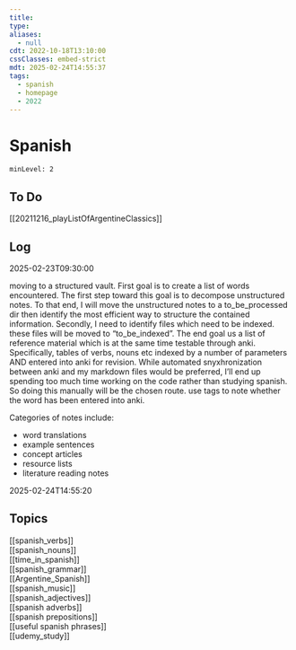 ```yaml
---
title: 
type:
aliases:
  - null
cdt: 2022-10-18T13:10:00
cssClasses: embed-strict
mdt: 2025-02-24T14:55:37
tags:
  - spanish
  - homepage
  - 2022
---
```


# Spanish

```toc
minLevel: 2
```

## To Do

[[20211216_playListOfArgentineClassics]]

## Log

2025-02-23T09:30:00

moving to a structured vault. First goal is to create a list of words encountered. The first step toward this goal is to decompose unstructured notes. To that end, I will move the unstructured notes to a to_be_processed dir then identify the most efficient way to structure the contained information. Secondly, I need to identify files which need to be indexed. these files will be moved to “to_be_indexed”. The end goal us a list of reference material which is at the same time testable through anki. Specifically, tables of verbs, nouns etc indexed by a number of parameters AND entered into anki for revision. While automated snyxhronization between anki and my markdown files would be preferred, I’ll end up spending too much time working on the code rather than studying spanish. So doing this manually will be the chosen route. use tags to note whether the word has been entered into anki.

Categories of notes include:

- word translations
- example sentences
- concept articles
- resource lists
- literature reading notes

2025-02-24T14:55:20

## Topics

[[spanish_verbs]]  
[[spanish_nouns]]  
[[time_in_spanish]]  
[[spanish_grammar]]  
[[Argentine_Spanish]]  
[[spanish_music]]  
[[spanish_adjectives]]  
[[spanish adverbs]]  
[[spanish prepositions]]  
[[useful spanish phrases]]  
[[udemy_study]]
